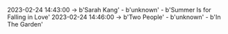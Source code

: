 2023-02-24 14:43:00 -> b'Sarah Kang' - b'unknown' - b'Summer Is for Falling in Love'
2023-02-24 14:46:00 -> b'Two People' - b'unknown' - b'In The Garden'

